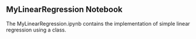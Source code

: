 ## MyLinearRegression Notebook
The MyLinearRegression.ipynb contains the implementation of simple linear regression using a class.
